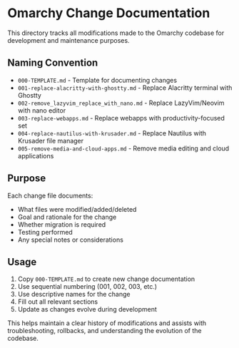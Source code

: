 # Omarchy Change Documentation

This directory tracks all modifications made to the Omarchy codebase for development and maintenance purposes.

## Naming Convention
- `000-TEMPLATE.md` - Template for documenting changes
- `001-replace-alacritty-with-ghostty.md` - Replace Alacritty terminal with Ghostty
- `002-remove_lazyvim_replace_with_nano.md` - Replace LazyVim/Neovim with nano editor
- `003-replace-webapps.md` - Replace webapps with productivity-focused set
- `004-replace-nautilus-with-krusader.md` - Replace Nautilus with Krusader file manager
- `005-remove-media-and-cloud-apps.md` - Remove media editing and cloud applications

## Purpose
Each change file documents:
- What files were modified/added/deleted
- Goal and rationale for the change
- Whether migration is required
- Testing performed
- Any special notes or considerations

## Usage
1. Copy `000-TEMPLATE.md` to create new change documentation
2. Use sequential numbering (001, 002, 003, etc.)
3. Use descriptive names for the change
4. Fill out all relevant sections
5. Update as changes evolve during development

This helps maintain a clear history of modifications and assists with troubleshooting, rollbacks, and understanding the evolution of the codebase.
